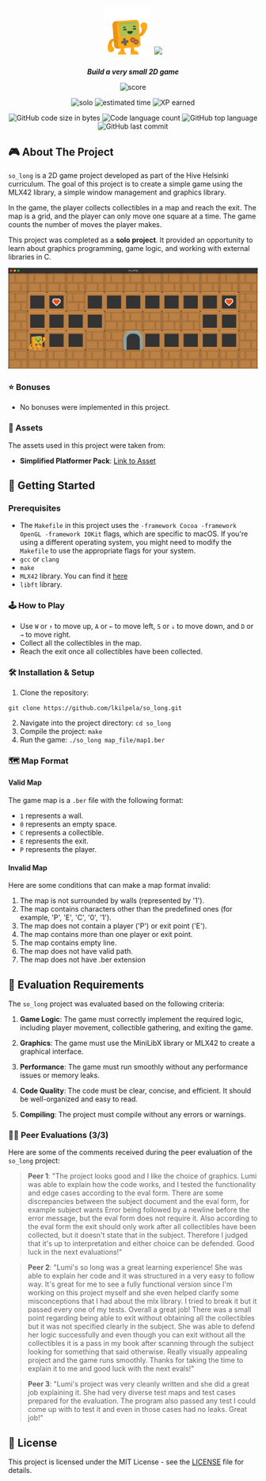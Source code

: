 <h1 align="center">
	<img src="./textures/player.png" alt="Player Image">
	<img src="https://github.com/lkilpela/42-project-badges/blob/main/badges/so_longe.png">
</h1>

<p align="center">
	<b><i>Build a very small 2D game</i></b><br>
</p>

<p align="center">
    <img alt="score" src="https://img.shields.io/badge/score-100%2F100-brightgreen" />
<p align="center">
    <img alt="solo" src="https://img.shields.io/badge/solo-yellow" />
    <img alt="estimated time" src="https://img.shields.io/badge/estimation-60%20hours-blue" />
    <img alt="XP earned" src="https://img.shields.io/badge/XP-1000-orange" />
<p align="center">
	<img alt="GitHub code size in bytes" src="https://img.shields.io/github/languages/code-size/lkilpela/so_long?color=lightblue" />
	<img alt="Code language count" src="https://img.shields.io/github/languages/count/lkilpela/so_long?color=yellow" />
	<img alt="GitHub top language" src="https://img.shields.io/github/languages/top/lkilpela/so_long?color=blue" />
	<img alt="GitHub last commit" src="https://img.shields.io/github/last-commit/lkilpela/so_long?color=green" />
</p>

## 🎮 About The Project

`so_long` is a 2D game project developed as part of the Hive Helsinki curriculum. The goal of this project is to create a simple game using the MLX42 library, a simple window management and graphics library.

In the game, the player collects collectibles in a map and reach the exit. The map is a grid, and the player can only move one square at a time. The game counts the number of moves the player makes.

This project was completed as a **solo project**. It provided an opportunity to learn about graphics programming, game logic, and working with external libraries in C.

![Game Screenshot](https://github.com/lkilpela/so_long/blob/main/docs/game_screenshot.png)

### ⭐ Bonuses

- No bonuses were implemented in this project.

### 🎨 Assets

The assets used in this project were taken from:

- **Simplified Platformer Pack**: [Link to Asset](https://www.kenney.nl/assets/simplified-platformer-pack)

## 🏁 Getting Started

### Prerequisites

- The `Makefile` in this project uses the `-framework Cocoa -framework OpenGL -framework IOKit` flags, which are specific to macOS. If you're using a different operating system, you might need to modify the `Makefile` to use the appropriate flags for your system.
- `gcc` or `clang`
- `make`
- `MLX42` library. You can find it [here](https://github.com/codam-coding-college/MLX42)
- `libft` library. 

### 🕹️ How to Play

- Use `W` or `↑` to move up, `A` or `←` to move left, `S` or `↓` to move down, and `D` or `→` to move right.
- Collect all the collectibles in the map.
- Reach the exit once all collectibles have been collected.

### 🛠️ Installation & Setup

1. Clone the repository: 
```
git clone https://github.com/lkilpela/so_long.git
```
2. Navigate into the project directory: `cd so_long`
3. Compile the project: `make`
4. Run the game: `./so_long map_file/map1.ber`

### 🗺️ Map Format

#### Valid Map

The game map is a `.ber` file with the following format:

- `1` represents a wall.
- `0` represents an empty space.
- `C` represents a collectible.
- `E` represents the exit.
- `P` represents the player.

#### Invalid Map

Here are some conditions that can make a map format invalid:
1. The map is not surrounded by walls (represented by '1').
2. The map contains characters other than the predefined ones (for example, 'P', 'E', 'C', '0', '1').
3. The map does not contain a player ('P') or exit point ('E').
4. The map contains more than one player or exit point.
5. The map contains empty line.
6. The map does not have valid path.
7. The map does not have .ber extension

## 📝 Evaluation Requirements

The `so_long` project was evaluated based on the following criteria:

1. **Game Logic**: The game must correctly implement the required logic, including player movement, collectible gathering, and exiting the game.

2. **Graphics**: The game must use the MiniLibX library or MLX42 to create a graphical interface.

3. **Performance**: The game must run smoothly without any performance issues or memory leaks.

4. **Code Quality**: The code must be clear, concise, and efficient. It should be well-organized and easy to read.

5. **Compiling**: The project must compile without any errors or warnings.

### 🧑‍💻 Peer Evaluations (3/3)

Here are some of the comments received during the peer evaluation of the `so_long` project:

> **Peer 1**: "The project looks good and I like the choice of graphics. Lumi was able to explain how the code works, and I tested the functionality and edge cases according to the eval form. There are some discrepancies between the subject document and the eval form, for example subject wants Error being followed by a newline before the error message, but the eval form does not require it. Also according to the eval form the exit should only work after all collectibles have been collected, but it doesn't state that in the subject. Therefore I judged that it's up to interpretation and either choice can be defended. Good luck in the next evaluations!"

> **Peer 2**: "Lumi's so long was a great learning experience! She was able to explain her code and it was structured in a very easy to follow way. It's great for me to see a fully functional version since I'm working on this project myself and she even helped clarify some misconceptions that I had about the mlx library. I tried to break it but it passed every one of my tests. Overall a great job! There was a small point regarding being able to exit without obtaining all the collectibles but it was not specified clearly in the subject. She was able to defend her logic successfully and even though you can exit without all the collectibles it is a pass in my book after scanning through the subject looking for something that said otherwise. Really visually appealing project and the game runs smoothly. Thanks for taking the time to explain it to me and good luck with the next evals!"

> **Peer 3**: "Lumi's project was very cleanly written and she did a great job explaining it. She had very diverse test maps and test cases prepared for the evaluation. The program also passed any test I could come up with to test it and even in those cases had no leaks. Great job!"

## 📜 License

This project is licensed under the MIT License - see the [LICENSE](https://github.com/lkilpela/so_long/blob/main/docs/LICENSE) file for details.

